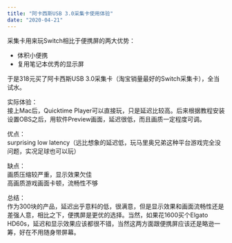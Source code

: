 ```yaml
---
title: "阿卡西斯USB 3.0采集卡使用体验"
date: "2020-04-21"
---
```


采集卡用来玩Switch相比于便携屏的两大优势：

- 体积小便携
- 复用笔记本优秀的显示屏

于是318元买了阿卡西斯USB 3.0采集卡（淘宝销量最好的Switch采集卡），全当试水。

实际体验：  
接上Mac后，Quicktime Player可以直接玩，只是延迟比较高。后来根据教程安装设置OBS之后，用软件Preview画面，延迟很低，而且画质一定程度可调。

优点：  
surprising low latency（远比想象的延迟低，玩马里奥兄弟这种平台游戏完全没问题，实况足球也可以玩）

缺点：  
画质压缩较严重，显示效果欠佳  
高画质游戏画面卡顿，流畅性不够

总结：  
作为300块的产品，延迟出乎意料的低，很满意，但是显示效果和画面流畅性还是差强人意，相比之下，便携屏是更优的选择。当然，如果花1600买个Elgato HD60s，延迟和显示效果应该都很不错，当然这两方面跟便携屏应该还是略逊一筹，好在不用随身带屏幕。
